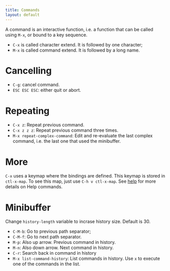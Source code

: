 ```yaml
---
title: Commands
layout: default
---
```


A command is an interactive function, i.e. a function that can be called using `M-x`, or bound to a key sequence.

- `C-x` is called character extend.  It is followed by one character;
- `M-x` is called command extend.  It is followed by a long name.

# Cancelling

- `C-g`: cancel command.
- `ESC ESC ESC`: either quit or abort.

# Repeating

- `C-x z`: Repeat previous command.
- `C-x z z z`: Repeat previous command three times.
- `M-x repeat-complex-command`: Edit and re-evaluate the last complex
  command, i.e. the last one that used the minibuffer.

# More

`C-x` uses a keymap where the bindings are defined.  This keymap is stored in
`ctl-x-map`.  To see this map, just use `C-h v ctl-x-map`.  See
[help](help.html) for more details on Help commands.

# Minibuffer

Change `history-length` variable to incrase history size.  Default is 30.

- `C-M-b`: Go to previous path separator;
- `C-M-f`: Go to next path separator.
- `M-p`: Also up arrow. Previous command in history.
- `M-n`: Also down arrow.  Next command in history.
- `C-r`: Search back in command in history
- `M-x list-command-history`: List commands in history.  Use `x` to
  execute one of the commands in the list.

